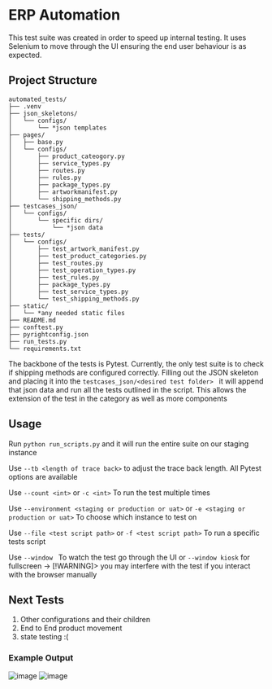 # ERP Automation
This test suite was created in order to speed up internal testing. It uses Selenium to move through the UI ensuring the
end user behaviour is as expected. 

## Project Structure

```
automated_tests/
├── .venv
├── json_skeletons/
│   └── configs/
│       └── *json templates
├── pages/
│   ├── base.py
│   └── configs/
│       ├── product_cateogory.py
│       ├── service_types.py
│       ├── routes.py
│       ├── rules.py
│       ├── package_types.py
│       ├── artworkmanifest.py
│       └── shipping_methods.py
├── testcases_json/
│   └── configs/
│       └── specific dirs/
│           └── *json data
├── tests/
│   └── configs/
│       ├── test_artwork_manifest.py
│       ├── test_product_categories.py
│       ├── test_routes.py
│       ├── test_operation_types.py
│       ├── test_rules.py
│       ├── package_types.py
│       ├── test_service_types.py
│       └── test_shipping_methods.py
├── static/
│   └── *any needed static files
├── README.md
├── conftest.py
├── pyrightconfig.json
├── run_tests.py
└── requirements.txt
```
The backbone of the tests is Pytest. Currently, the only test suite is to check if shipping methods are configured correctly.
Filling out the JSON skeleton and placing it into the ```testcases_json/<desired test folder> ``` it will append that json
data and run all the tests outlined in the script. 
This allows the extension of the test in the category as well as more components

## Usage
Run ```python run_scripts.py``` and it will run the entire suite on our staging instance

Use ```--tb <length of trace back>``` to adjust the trace back length. All Pytest options are available

Use ```--count <int>``` or ```-c <int>``` To run the test multiple times

Use ```--environment <staging or production or uat>```  or ```-e <staging or production or uat>``` To choose which instance to test on

Use ```--file <test script path>``` or ```-f <test script path>``` To run a specific tests script

Use ```--window ``` To watch the test go through the UI or ```--window kiosk``` for fullscreen
    -> [!WARNING]> you may interfere with the test if you interact with the browser manually

## Next Tests
1. Other configurations and their children
2. End to End product movement
3. state testing :(


### Example Output
![image](https://github.com/user-attachments/assets/a8b3120d-c68c-4969-91da-11bc054c3e23)
![image](https://github.com/user-attachments/assets/3a60ef0f-6fbe-44dc-b217-adb04652aedb)


